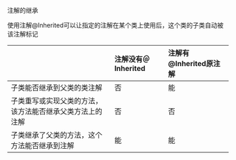 注解的继承

使用注解@Inherited可以让指定的注解在某个类上使用后，这个类的子类自动被该注解标记

|  | 注解没有＠Inherited | 注解有@Inherited原注解 |
| :--- | :--- | :--- |
| 子类能否继承到父类的类注解 | 否 | 能 |
| 子类重写或实现父类的方法，该方法能否继承父类方法上的注解 | 否 | 否 |
| 子类继承了父类的方法，这个方法能否继承到注解 | 能 | 能 |



